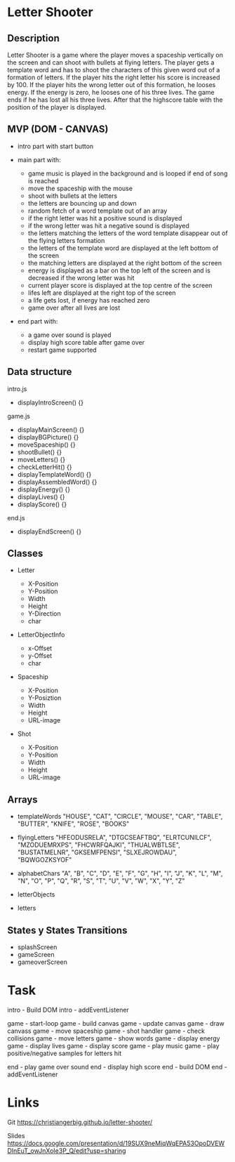 # Letter Shooter


## Description

Letter Shooter is a game where the player moves a spaceship vertically on the screen and can shoot with bullets at flying letters. The player gets a template word and has to shoot the characters of this given word out of a formation of letters. If the player hits the right letter his score is increased by 100. If the player hits the wrong letter out of this formation, he looses energy. If the energy is zero, he looses one of his three lives. The game ends if he has lost all his three lives. After that the highscore table with the position of the player is displayed.


## MVP (DOM - CANVAS)

- intro part with start button

- main part with:
  - game music is played in the background and is looped if end of song is reached
  - move the spaceship with the mouse
  - shoot with bullets at the letters
  - the letters are bouncing up and down
  - random fetch of a word template out of an array
  - if the right letter was hit a positive sound is displayed
  - if the wrong letter was hit a negative sound is displayed
  - the letters matching the letters of the word template disappear out of the flying letters formation
  - the letters of the template word are displayed at the left bottom of the screen
  - the matching letters are displayed at the right bottom of the screen
  - energy is displayed as a bar on the top left of the screen and is decreased if the wrong letter was hit
  - current player score is displayed at the top centre of the screen
  - lifes left are displayed at the right top of the screen
  - a life gets lost, if energy has reached zero
  - game over after all lives are lost

- end part with:
  - a game over sound is played
  - display high score table after game over
  - restart game supported


## Data structure

intro.js
- displayIntroScreen() {}

game.js
- displayMainScreen() {}
- displayBGPicture() {}
- moveSpaceship() {}
- shootBullet() {}
- moveLetters() {}
- checkLetterHit() {}
- displayTemplateWord() {}
- displayAssembledWord() {}
- displayEnergy() {}
- displayLives() {}
- displayScore() {}

end.js
- displayEndScreen() {}

## Classes

- Letter
  - X-Position
  - Y-Position
  - Width
  - Height
  - Y-Direction
  - char

- LetterObjectInfo
  - x-Offset
  - y-Offset
  - char

- Spaceship
  - X-Position
  - Y-Posiztion
  - Width
  - Height
  - URL-image

- Shot
  - X-Position
  - Y-Position
  - Width
  - Height
  - URL-image


## Arrays

- templateWords
"HOUSE",
"CAT",
"CIRCLE",
"MOUSE",
"CAR",
"TABLE",
"BUTTER",
"KNIFE",
"ROSE",
"BOOKS"

- flyingLetters
"HFEODUSRELA",
"DTGCSEAFTBQ",
"ELRTCUNILCF",
"MZODUEMRXPS",
"FHCWRFQAJKI",
"THUALWBTLSE",
"BUSTATMELNR",
"GKSEMFPENSI",
"SLXEJROWDAU",
"BQWGOZKSYOF"

- alphabetChars
"A", "B", "C", "D", "E", "F", "G", "H", "I", "J",
"K", "L", "M", "N", "O", "P", "Q", "R", "S", "T",
"U", "V", "W", "X", "Y", "Z"

- letterObjects
- letters


## States y States Transitions

- splashScreen
- gameScreen
- gameoverScreen

# Task

intro - Build DOM
intro - addEventListener

game - start-loop
game - build canvas
game - update canvas
game - draw canvass
game - move spaceship
game - shot handler
game - check collisions
game - move letters
game - show words
game - display energy
game - display lives
game - display score
game - play music
game - play positive/negative samples for letters hit

end - play game over sound
end - display high score
end - build DOM
end - addEventListener


# Links

Git
https://christiangerbig.github.io/letter-shooter/

Slides
https://docs.google.com/presentation/d/19SUX9neMiqWqEPA53OpoDVEWDInEuT_owJnXoIe3P_Q/edit?usp=sharing